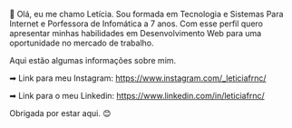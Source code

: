 👋 Olá, eu me chamo Letícia. Sou formada em Tecnologia e Sistemas Para Internet e Porfessora de Infomática a 7 anos. Com esse perfil quero apresentar minhas habilidades em Desenvolvimento Web para uma oportunidade no mercado de trabalho.

Aqui estão algumas informações sobre mim.

➡ Link para meu Instagram: https://www.instagram.com/_leticiafrnc/ 

➡ Link para o meu Linkedin: https://www.linkedin.com/in/leticiafrnc/

Obrigada por estar aqui. 😊
